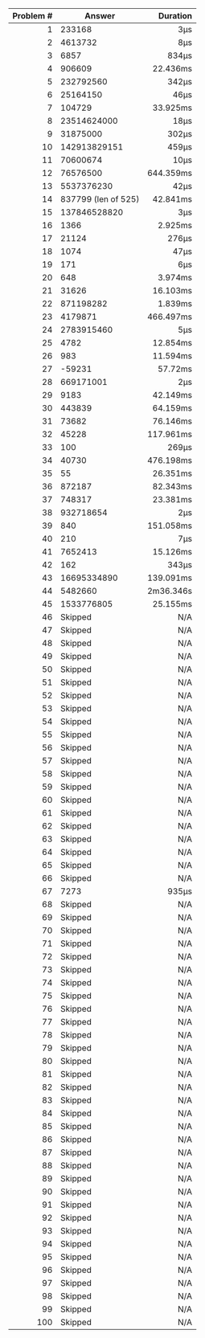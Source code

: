|Problem #|Answer|Duration|
|-:|-|-:|
|1|233168|3µs|
|2|4613732|8µs|
|3|6857|834µs|
|4|906609|22.436ms|
|5|232792560|342µs|
|6|25164150|46µs|
|7|104729|33.925ms|
|8|23514624000|18µs|
|9|31875000|302µs|
|10|142913829151|459µs|
|11|70600674|10µs|
|12|76576500|644.359ms|
|13|5537376230|42µs|
|14|837799 (len of 525)|42.841ms|
|15|137846528820|3µs|
|16|1366|2.925ms|
|17|21124|276µs|
|18|1074|47µs|
|19|171|6µs|
|20|648|3.974ms|
|21|31626|16.103ms|
|22|871198282|1.839ms|
|23|4179871|466.497ms|
|24|2783915460|5µs|
|25|4782|12.854ms|
|26|983|11.594ms|
|27|-59231|57.72ms|
|28|669171001|2µs|
|29|9183|42.149ms|
|30|443839|64.159ms|
|31|73682|76.146ms|
|32|45228|117.961ms|
|33|100|269µs|
|34|40730|476.198ms|
|35|55|26.351ms|
|36|872187|82.343ms|
|37|748317|23.381ms|
|38|932718654|2µs|
|39|840|151.058ms|
|40|210|7µs|
|41|7652413|15.126ms|
|42|162|343µs|
|43|16695334890|139.091ms|
|44|5482660|2m36.346s|
|45|1533776805|25.155ms|
|46|Skipped|N/A|
|47|Skipped|N/A|
|48|Skipped|N/A|
|49|Skipped|N/A|
|50|Skipped|N/A|
|51|Skipped|N/A|
|52|Skipped|N/A|
|53|Skipped|N/A|
|54|Skipped|N/A|
|55|Skipped|N/A|
|56|Skipped|N/A|
|57|Skipped|N/A|
|58|Skipped|N/A|
|59|Skipped|N/A|
|60|Skipped|N/A|
|61|Skipped|N/A|
|62|Skipped|N/A|
|63|Skipped|N/A|
|64|Skipped|N/A|
|65|Skipped|N/A|
|66|Skipped|N/A|
|67|7273|935µs|
|68|Skipped|N/A|
|69|Skipped|N/A|
|70|Skipped|N/A|
|71|Skipped|N/A|
|72|Skipped|N/A|
|73|Skipped|N/A|
|74|Skipped|N/A|
|75|Skipped|N/A|
|76|Skipped|N/A|
|77|Skipped|N/A|
|78|Skipped|N/A|
|79|Skipped|N/A|
|80|Skipped|N/A|
|81|Skipped|N/A|
|82|Skipped|N/A|
|83|Skipped|N/A|
|84|Skipped|N/A|
|85|Skipped|N/A|
|86|Skipped|N/A|
|87|Skipped|N/A|
|88|Skipped|N/A|
|89|Skipped|N/A|
|90|Skipped|N/A|
|91|Skipped|N/A|
|92|Skipped|N/A|
|93|Skipped|N/A|
|94|Skipped|N/A|
|95|Skipped|N/A|
|96|Skipped|N/A|
|97|Skipped|N/A|
|98|Skipped|N/A|
|99|Skipped|N/A|
|100|Skipped|N/A|
